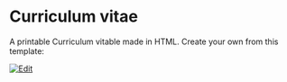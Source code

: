 # Curriculum vitae

A printable Curriculum vitable made in HTML. Create your own from this template:

[![Edit](https://shields.io/badge/CodeSandBox-Edit_Template-yellowgreen?logo=codesandbox&style=for-the-badge)](https://codesandbox.io/s/github/zettca/cv/)
